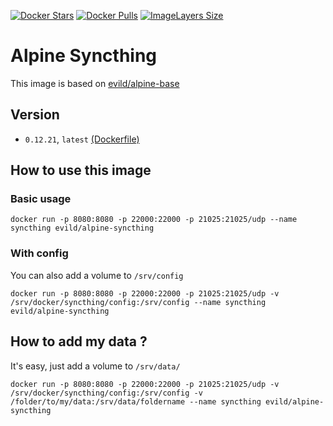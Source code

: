[![Docker Stars](https://img.shields.io/docker/stars/evild/alpine-syncthing.svg?style=flat-square)](https://hub.docker.com/r/evild/alpine-syncthing/)
[![Docker Pulls](https://img.shields.io/docker/pulls/evild/alpine-syncthing.svg?style=flat-square)](https://hub.docker.com/r/evild/alpine-syncthing/)
[![ImageLayers Size](https://img.shields.io/imagelayers/image-size/evild/alpine-syncthing/latest.svg?style=flat-square)](https://hub.docker.com/r/evild/alpine-syncthing/)

# Alpine Syncthing

This image is based on [evild/alpine-base](https://hub.docker.com/r/evild/alpine-base/)

## Version
- `0.12.21`, `latest` [(Dockerfile)](https://github.com/Evild67/docker-alpine-syncthing/blob/master/Dockerfile)


## How to use this image

### Basic usage

```
docker run -p 8080:8080 -p 22000:22000 -p 21025:21025/udp --name syncthing evild/alpine-syncthing
```
### With config
You can also add a volume to ```/srv/config```

```
docker run -p 8080:8080 -p 22000:22000 -p 21025:21025/udp -v /srv/docker/syncthing/config:/srv/config --name syncthing evild/alpine-syncthing
```

## How to add my data ?
It's easy, just add a volume to ```/srv/data/```

```
docker run -p 8080:8080 -p 22000:22000 -p 21025:21025/udp -v /srv/docker/syncthing/config:/srv/config -v /folder/to/my/data:/srv/data/foldername --name syncthing evild/alpine-syncthing
```
